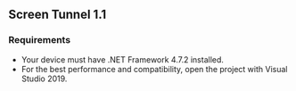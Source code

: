 ## Screen Tunnel 1.1

### Requirements
- Your device must have .NET Framework 4.7.2 installed.
- For the best performance and compatibility, open the project with Visual Studio 2019.
